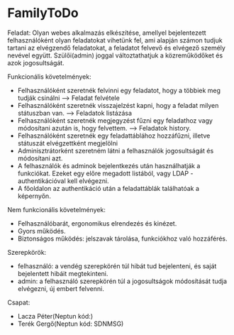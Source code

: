 # FamilyToDo

Feladat:
Olyan webes alkalmazás elkészítése, amellyel bejelentezett felhasználóként olyan feladatokat vihetünk fel, ami alapján számon tudjuk tartani az elvégzendő feladatokat, a feladatot felvevő és elvégező személy nevével együtt. Szülői(admin) joggal változtathatjuk a közreműködőket és azok jogosultságát.



Funkcionális követelmények:
- Felhasználóként szeretnék felvinni egy feladatot, hogy a többiek meg tudják csinálni --> Feladat felvétele
- Felhasználóként szeretnék visszajelzést kapni, hogy a feladat milyen státuszban van. --> Feladatok listázása
- Felhasználóként szeretnék megjegyzést fűzni egy feladathoz vagy módosítani azután is, hogy felvettem. --> Feladatok history.
- Felhasználóként szeretnék egy feladattáblához hozzáfűzni, illetve státuszát elvégzettként megjelölni
- Adminisztrátorként szeretném látni a felhasználók jogosultságát és módosítani azt.
- A felhasználók és adminok bejelentkezés után használhatják a funkciókat. Ezeket egy előre megadott listából, vagy LDAP - authentikációval kell elvégezni.
- A főoldalon az authentikáció után a feladattáblák találhatóak a képernyőn.


Nem funkcionális követelmények:
- Felhasználóbarát, ergonomikus elrendezés és kinézet.
- Gyors működés.
- Biztonságos működés: jelszavak tárolása, funkciókhoz való hozzáférés.

Szerepkörök:

- felhasználó: a vendég szerepkörén túl hibát tud bejelenteni, és saját bejelentett hibáit megtekinteni.
- admin: a felhasználó szerepkörén túl a jogosultságok módosítását tudja elvégezni, új embert felvenni.



Csapat:
- Lacza Péter(Neptun kód:)
- Terék Gergő(Neptun kód: SDNMSG)
